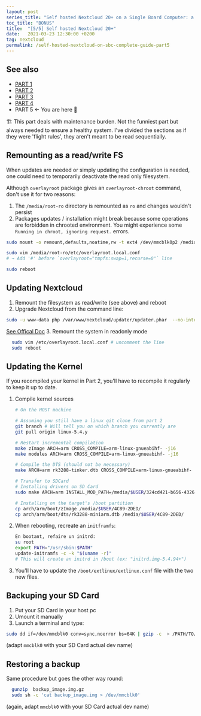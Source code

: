 ```yaml
---
layout: post
series_title: "Self hosted Nextcloud 20+ on a Single Board Computer: a complete guide"
toc_title: "BONUS"
title:  "[5/5] Self hosted Nextcloud 20+"
date:   2021-03-23 12:30:00 +0200
tag: nextcloud
permalink: /self-hosted-nextcloud-on-sbc-complete-guide-part5
---
```


## See also
* [PART 1](/self-hosted-nextcloud-on-sbc-complete-guide-part1)
* [PART 2](/self-hosted-nextcloud-on-sbc-complete-guide-part2)
* [PART 3](/self-hosted-nextcloud-on-sbc-complete-guide-part3)
* [PART 4](/self-hosted-nextcloud-on-sbc-complete-guide-part4)
* PART 5 ← You are here 🙂

<p class="info">
  🏗️ This part deals with maintenance burden. Not the funniest part but always needed to ensure a healthy system. I've divided the sections as if they were 'flight rules', they aren't meant to be read sequentially.
</p>

## Remounting as a read/write FS
When updates are needed or simply updating the configuration is needed, one could need to temporarily deactivate the read only filesystem.

Although `overlayroot` package gives an `overlayroot-chroot` command, don't use it for two reasons:

1. The `/media/root-ro` directory is remounted as `ro` and changes wouldn't persist
2. Packages updates / installation might break because some operations are forbidden in chrooted environment. You might experience some `Running in chroot, ignoring request.` errors.

```bash
sudo mount -o remount,defaults,noatime,rw -t ext4 /dev/mmcblk0p2 /media/root-ro

sudo vim /media/root-ro/etc/overlayroot.local.conf
# → Add '#' before `overlayroot="tmpfs:swap=1,recurse=0"` line

sudo reboot
```

## Updating Nextcloud

1. Remount the filesystem as read/write (see above) and reboot
2. Upgrade Nextcloud from the command line:
  ```bash
  sudo -u www-data php /var/www/nextcloud/updater/updater.phar  --no-interaction
  ```
  [See Offical Doc](https://docs.nextcloud.com/server/18/admin_manual/maintenance/update.html#using-the-command-line-based-updater)
3. Remount the system in readonly mode
  ```bash
    sudo vim /etc/overlayroot.local.conf # uncomment the line
    sudo reboot
  ```

## Updating the Kernel
If you recompiled your kernel in Part 2, you'll have to recompile it regularly to keep it up to date.

1.  Compile kernel sources

    ```bash
    # On the HOST machine

    # Assuming you still have a linux git clone from part 2
    git branch # Will tell you on which branch you currently are
    git pull origin linux-5.4.y

    # Restart incremental compilation
    make zImage ARCH=arm CROSS_COMPILE=arm-linux-gnueabihf- -j16
    make modules ARCH=arm CROSS_COMPILE=arm-linux-gnueabihf- -j16

    # Compile the DTS (should not be necessary)
    make ARCH=arm rk3288-tinker.dtb CROSS_COMPILE=arm-linux-gnueabihf- -j8

    # Transfer to SDCard
    # Installing drivers on SD Card
    sudo make ARCH=arm INSTALL_MOD_PATH=/media/$USER/324cd421-b656-4326-9882-de35a3ad335a/ modules_install

    # Installing on the target's /boot partition
    cp arch/arm/boot/zImage /media/$USER/4C89-2DED/
    cp arch/arm/boot/dts/rk3288-miniarm.dtb /media/$USER/4C89-2DED/
    ```
2.  When rebooting, recreate an `initframfs`:

    ```bash
    En bootant, refaire un initrd:
    su root
    export PATH="/usr/sbin:$PATH"
    update-initramfs -c -k "$(uname -r)"
    # This will create an initrd in /boot (ex: "initrd.img-5.4.94+")
    ```
3.  You'll have to update the `/boot/extlinux/extlinux.conf` file with the two new files.


## Backuping your SD Card
1. Put your SD Card in your host pc
2. Umount it manually
3. Launch a terminal and type:
  ```bash
  sudo dd if=/dev/mmcblk0 conv=sync,noerror bs=64K | gzip -c  > /PATH/TO/DRIVE/backup_image.img.gz
  ```
  (adapt `mmcblk0` with your SD Card actual dev name)

## Restoring a backup
Same procedure but goes the other way round:
```bash
  gunzip  backup_image.img.gz
  sudo sh -c 'cat backup_image.img > /dev/mmcblk0'
```
(again, adapt `mmcblk0` with your SD Card actual dev name)